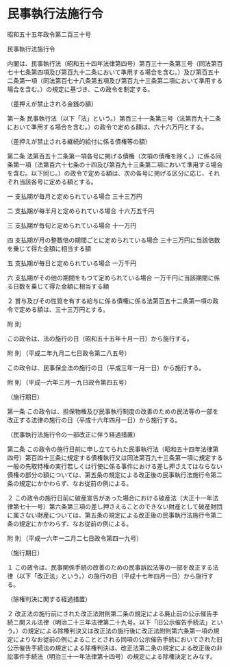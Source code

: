 # 民事執行法施行令

昭和五十五年政令第二百三十号

民事執行法施行令

内閣は、民事執行法（昭和五十四年法律第四号）第百三十一条第三号（同法第百七十七条第四項及び第百九十二条において準用する場合を含む。）及び第百五十二条第一項（同法第百七十八条第五項及び第百九十三条第二項において準用する場合を含む。）の規定に基づき、この政令を制定する。

（差押えが禁止される金銭の額）

第一条 民事執行法（以下「法」という。）第百三十一条第三号（法第百九十二条において準用する場合を含む。）の政令で定める額は、六十六万円とする。

（差押えが禁止される継続的給付に係る債権等の額）

第二条 法第百五十二条第一項各号に掲げる債権（次項の債権を除く。）に係る同条第一項（法第百六十七条の十四及び第百九十三条第二項において準用する場合を含む。以下同じ。）の政令で定める額は、次の各号に掲げる区分に応じ、それぞれ当該各号に定める額とする。

一 支払期が毎月と定められている場合 三十三万円

二 支払期が毎半月と定められている場合 十六万五千円

三 支払期が毎旬と定められている場合 十一万円

四 支払期が月の整数倍の期間ごとに定められている場合 三十三万円に当該倍数を乗じて得た金額に相当する額

五 支払期が毎日と定められている場合 一万千円

六 支払期がその他の期間をもつて定められている場合 一万千円に当該期間に係る日数を乗じて得た金額に相当する額

２ 賞与及びその性質を有する給与に係る債権に係る法第百五十二条第一項の政令で定める額は、三十三万円とする。

附 則

この政令は、法の施行の日（昭和五十五年十月一日）から施行する。

附 則 （平成二年九月二七日政令第二八五号）

この政令は、民事保全法の施行の日（平成三年一月一日）から施行する。

附 則 （平成一六年三月一九日政令第四五号）

（施行期日）

第一条 この政令は、担保物権及び民事執行制度の改善のための民法等の一部を改正する法律の施行の日（平成十六年四月一日）から施行する。

（民事執行法施行令の一部改正に伴う経過措置）

第二条 この政令の施行日前に申し立てられた民事執行法（昭和五十四年法律第四号）第百四十三条に規定する債権執行又は同法第百九十三条第一項に規定する一般の先取特権の実行若しくは行使に係る事件における差し押さえてはならない債権の部分の額については、第五条の規定による改正後の民事執行法施行令第二条の規定にかかわらず、なお従前の例による。

２ この政令の施行日前に破産宣告があった場合における破産法（大正十一年法律第七十一号）第六条第三項の差し押さえることのできない財産として破産財団に属さない財産については、第五条の規定による改正後の民事執行法施行令第二条の規定にかかわらず、なお従前の例による。

附 則 （平成一六年一二月二七日政令第四一九号）

（施行期日）

１ この政令は、民事関係手続の改善のための民事訴訟法等の一部を改正する法律（以下「改正法」という。）の施行の日（平成十七年四月一日）から施行する。

（除権判決に関する経過措置）

２ 改正法の施行前にされた改正法附則第二条の規定による廃止前の公示催告手続ニ関スル法律（明治二十三年法律第二十九号。以下「旧公示催告手続法」という。）の規定による除権判決又は改正法の施行後に改正法附則第六条第一項の規定によりなお従前の例によることとされる同項の公示催告手続においてされた旧公示催告手続法の規定による除権判決は、改正法第二条の規定による改正後の非訟事件手続法（明治三十一年法律第十四号）の規定による除権決定とみなす。
